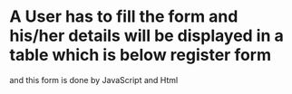 # A User has to fill the form and his/her details will be displayed in a table which is below register form
and this form is done by JavaScript and Html 
